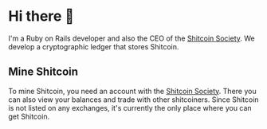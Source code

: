 # Hi there 👋

I'm a Ruby on Rails developer and also the CEO of the [Shitcoin Society](https://www.shitcoinsociety.com). We develop a cryptographic ledger that stores Shitcoin.

## Mine Shitcoin

To mine Shitcoin, you need an account with the [Shitcoin Society](https://www.shitcoinsociety.com). There you can also view your balances and trade with other shitcoiners. Since Shitcoin is not listed on any exchanges, it's currently the only place where you can get Shitcoin. 
